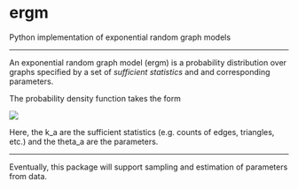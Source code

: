# ergm
Python implementation of exponential random graph models

---

An exponential random graph model (ergm) is a probability distribution over graphs specified by a set of
_sufficient statistics_ and and corresponding parameters.

The probability density function takes the form

<img src="https://render.githubusercontent.com/render/math?math=P(G \mid \theta) = \frac{1}{Z}\exp\left(\sum_a \theta_a k_a(G)\right)">

Here, the k_a are the sufficient statistics (e.g. counts of edges, triangles, etc.) and the theta_a are the parameters.

---

Eventually, this package will support sampling and estimation of parameters from data. 